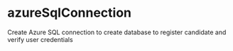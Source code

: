 # azureSqlConnection
Create Azure SQL connection to create database to register candidate and verify user credentials

